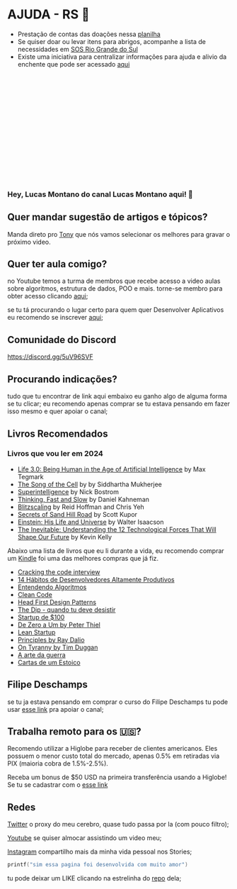 # AJUDA - RS 🧉 

- Prestação de contas das doações nessa [planilha](https://bit.ly/montano-ajuda-rs-planilha)
- Se quiser doar ou levar itens para abrigos, acompanhe a lista de necessidades em [SOS Rio Grande do Sul](https://www.sos-rs.com/)
- Existe uma iniciativa para centralizar informações para ajuda e alivio da enchente que pode ser acessado [aqui](https://bento.me/ajudars?s=08)


<br /><br /><br /><br /><br /><br /><br /><br /><br /><br /><br /><br /><br /><br />

### Hey, Lucas Montano do canal Lucas Montano aqui! 👋

## Quer mandar sugestão de artigos e tópicos? 
Manda direto pro [Tony](https://chat.openai.com/g/g-IaNiHmwSC-the-tony) que nós vamos selecionar os melhores para gravar o próximo video.

## Quer ter aula comigo?
no Youtube temos a turma de membros que recebe acesso a video aulas sobre algoritmos, estrutura de dados, POO e mais. torne-se membro para obter acesso clicando [aqui](https://www.youtube.com/channel/UCyHOBY6IDZF9zOKJPou2Rgg/join);

se tu tá procurando o lugar certo para quem quer Desenvolver Aplicativos eu recomendo se inscrever [aqui](https://webinar.appacademy.dev/free);

## Comunidade do Discord
https://discord.gg/5uV96SVF

## Procurando indicações?

tudo que tu encontrar de link aqui embaixo eu ganho algo de alguma forma se tu clicar;
eu recomendo apenas comprar se tu estava pensando em fazer isso mesmo e quer apoiar o canal;

## Livros Recomendados

### Livros que vou ler em 2024

- [Life 3.0: Being Human in the Age of Artificial Intelligence](https://www.amazon.com.br/s?k=Life+3.0%3A+Being+Human+in+the+Age+of+Artificial+Intelligence&i=stripbooks&camp=1789&creative=9325&linkCode=ur2&linkId=ba321d377e1d052dca0dc18b6d9c503a&tag=lucasmontan05-20) by Max Tegmark
- [The Song of the Cell](https://www.amazon.com.br/s?k=The+Song+of+the+Cell&i=stripbooks&camp=1789&creative=9325&linkCode=ur2&linkId=deabefcf7e732988b5fb9fa79609e5e5&tag=lucasmontan05-20) by by Siddhartha Mukherjee
- [Superintelligence](https://www.amazon.com.br/s?k=Superintelligence+by+Nick+Bostrom&i=stripbooks&camp=1789&creative=9325&linkCode=ur2&linkId=978b58bc0edab6bfe2ec2623a93abe91&tag=lucasmontan05-20) by Nick Bostrom
- [Thinking, Fast and Slow](https://www.amazon.com.br/s?k=Thinking%2C+Fast+and+Slow+by+Daniel+Kahneman&i=stripbooks&camp=1789&creative=9325&linkCode=ur2&linkId=62f92f76c972dbb54b66b6390d7f1466&tag=lucasmontan05-20) by Daniel Kahneman
- [Blitzscaling](https://www.amazon.com.br/s?k=Blitzscaling+by+Reid+Hoffman+and+Chris+Yeh&i=stripbooks&camp=1789&creative=9325&linkCode=ur2&linkId=d020ebd398e7c37f7ba6fc23ff9613d8&tag=lucasmontan05-20) by Reid Hoffman and Chris Yeh
- [Secrets of Sand Hill Road](https://www.amazon.com.br/s?k=Secrets+of+Sand+Hill+Road+by+Scott+Kupor&i=stripbooks&camp=1789&creative=9325&linkCode=ur2&linkId=192ed8e53b56a51bdc85bc50d4c45e78&tag=lucasmontan05-20) by Scott Kupor
- [Einstein: His Life and Universe](https://www.amazon.com.br/s?k=Einstein%3A+His+Life+and+Universe+by+Walter+Isaacson&i=stripbooks&camp=1789&creative=9325&linkCode=ur2&linkId=4373618e856c0eb6ecb5bae2d63bf711&tag=lucasmontan05-20) by Walter Isaacson
- [The Inevitable: Understanding the 12 Technological Forces That Will Shape Our Future](https://www.amazon.com.br/Inevitable-Understanding-Technological-Forces-English-ebook/dp/B016JPTOUG/ref=sr_1_1?camp=1789&creative=9325&keywords=The+Inevitable%3A+Understanding+the+12+Technological+Forces+That+Will+Shape+Our+Future+by+Kevin+Kelly&linkCode=ur2&linkId=8d2a9f11c5968d64a2c411b7b010200a&qid=1704128555&s=books&sr=1-1) by Kevin Kelly

Abaixo uma lista de livros que eu li durante a vida, eu recomendo comprar um [Kindle](https://www.amazon.com.br/gp/search?ie=UTF8&tag=lucasmontan05-20&linkCode=ur2&linkId=a96949b7784d7908d8d65a2190ece81c&camp=1789&creative=9325&index=digital-text&keywords=Kindle) foi uma das melhores compras que já fiz.
  
- [Cracking the code interview](https://amzn.to/2n24ID3)
- [14 Hábitos de Desenvolvedores Altamente Produtivos](https://amzn.to/30b0DvM)
- [Entendendo Algoritmos](https://amzn.to/2Wt9qIE)
- [Clean Code](https://www.amazon.com.br/gp/search?ie=UTF8&tag=lucasmontan05-20&linkCode=ur2&linkId=88e99d99abfb9cf66c8327fcfae4acf7&camp=1789&creative=9325&index=books&keywords=CleanCode)
- [Head First Design Patterns](https://www.amazon.com.br/gp/search?ie=UTF8&tag=lucasmontan05-20&linkCode=ur2&linkId=baab0e1781e2591add7e78a2a18a99c2&camp=1789&creative=9325&index=books&keywords=HeadFirstDesignPatterns)
- [The Dip - quando tu deve desistir](https://amzn.to/2lbB2lQ)
- [Startup de $100](https://amzn.to/2H4DORR)
- [De Zero a Um by Peter Thiel](https://amzn.to/2Z2N9Un)
- [Lean Startup](https://amzn.to/2Kwvc8G)
- [Principles by Ray Dalio](https://amzn.to/2YXug5j)
- [On Tyranny by Tim Duggan](https://amzn.to/33uMCKe)
- [A arte da guerra](https://amzn.to/31ALLpv)
- [Cartas de um Estoico](https://amzn.to/2yVQkOY)

## Filipe Deschamps
se tu ja estava pensando em comprar o curso do ​⁠Filipe Deschamps tu pode usar [esse link](https://go.hotmart.com/N85311804K) pra apoiar o canal;

## Trabalha remoto para os 🇺🇸?
Recomendo utilizar a Higlobe para receber de clientes americanos. Eles possuem o menor custo total do mercado, apenas 0.5% em retiradas via PIX (maioria cobra de 1.5%-2.5%).

Receba um bonus de $50 USD na primeira transferência usando a Higlobe! Se tu se cadastrar com o [esse link](https://bit.ly/higlobe-montano-12-23)

## Redes
[Twitter](https://twitter.com/lucas_montano) o proxy do meu cerebro, quase tudo passa por la (com pouco filtro);

[Youtube](https://www.youtube.com/lucasmontano) se quiser almocar assistindo um video meu;

[Instagram](https://instagram.com/lucasmontano/) compartilho mais da minha vida pessoal nos Stories;

```kotlin
printf("sim essa pagina foi desenvolvida com muito amor")
```

tu pode deixar um LIKE clicando na estrelinha do [repo](https://github.com/lucasmontano/lucasmontano.com/) dela;

